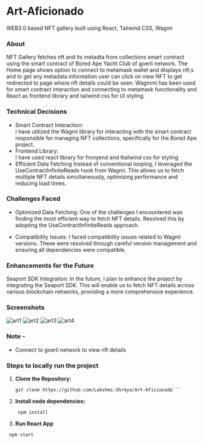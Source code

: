# Art-Aficionado
WEB3.0 based NFT gallery built using React, Tailwind CSS, Wagmi
### About
NFT Gallery fetches nft and its metadta from collections smart contract using the smart contract of Bored Ape Yacht Club of goerli network. The Home page shows option to connect to metamask wallet and displays nft;s and to get any metadata information user can click on view NFT to get redirected to page where nft details could be seen. Wagmmi has been used for smart contract interaction and connecting to metamask functionality and React as frontend library and tailwind css for UI styling.
### Technical Decisions
- Smart Contract Interaction:<br>
I have utilized the Wagmi library for interacting with the smart contract responsible for managing NFT collections, specifically for the Bored Ape project.
- Frontend Library:<br>
I have used react library for fronyend and ttailwind css for styling
- Efficient Data Fetching
Instead of conventional looping, I leveraged the UseContractInfiniteReads hook from Wagmi. This allows us to fetch multiple NFT details simultaneously, optimizing performance and reducing load times.
### Challenges Faced
- Optimized Data Fetching: One of the challenges I encountered was finding the most efficient way to fetch NFT details. Resolved this by adopting the UseContractInfiniteReads approach.

- Compatibility Issues: I faced compatibility issues related to Wagmi versions. These were resolved through careful version management and ensuring all dependencies were compatible.

### Enhancements for the Future
Seaport SDK Integration: In the future, I plan to enhance the project by integrating the Seaport SDK. This will enable us to fetch NFT details across various blockchain networks, providing a more comprehensive experience.

### Screenshots
![art1](https://github.com/Lakshmi-Shreya/Art-Aficionado/assets/76276531/e8df7a55-6f2d-431d-9343-eda0c0d16e30)
![art2](https://github.com/Lakshmi-Shreya/Art-Aficionado/assets/76276531/baa019d6-eb76-4ad0-bbd4-e81eeb963ce6)
![art3](https://github.com/Lakshmi-Shreya/Art-Aficionado/assets/76276531/1d227281-1f24-4324-9419-2d761eb92464)
![art4](https://github.com/Lakshmi-Shreya/Art-Aficionado/assets/76276531/d36dc377-46a9-4508-8453-8f3561849a93)

### Note - 
- Connect to goerli network to view nft details
### Steps to locally run the project
1. **Clone the Repository:**
   ```
   git clone https://github.com/Lakshmi-Shreya/Art-Aficionado```
2. **Install node dependencies:**
   ```shell
    npm install
3. **Run React App**
  ```shell
   npm start 

